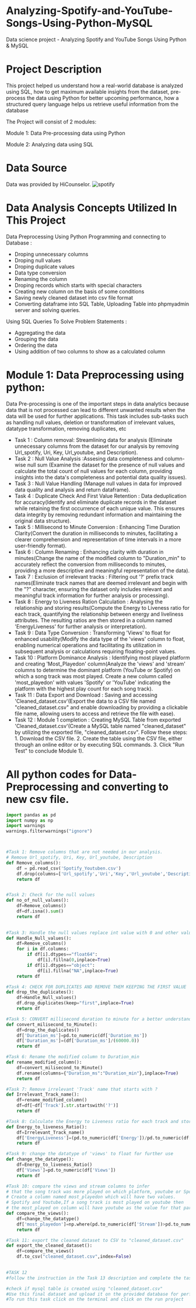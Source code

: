 # Analyzing-Spotify-and-YouTube-Songs-Using-Python-MySQL
Data science project - Analyzing Spotify and YouTube Songs Using Python &amp; MySQL

# Project Description

This project helped us understand how a real-world database is analyzed using SQL, how to get maximum available insights from the dataset, pre-process the data using Python for better upcoming performance, how a structured query language helps us retrieve useful information from the database

The Project will consist of 2 modules:

Module 1: Data Pre-processing data using Python

Module 2: Analyzing data using SQL

# Data Source

Data was provided by HiCounselor.
![spotify](https://github.com/lovepreetdhalla/Analyzing-Spotify-and-YouTube-Songs-Using-Python-MySQL/assets/15218972/6fa47c3f-e314-4911-91ec-04f6ab0e91e2)
# Data Analysis Concepts Utilized In This Project

Data Preprocessing Using Python Programming and connecting to Database :

* Droping unnecessary columns <br />
* Droping null values<br />
* Droping duplicate values<br />
* Data type conversion<br />
* Renaming the column<br />
* Droping records which starts with special characters<br />
* Creating new column on the basis of some conditions<br />
* Saving newly cleaned dataset into csv file format<br />
* Converting dataframe into SQL Table, Uploading Table into phpmyadmin server and solving queries.<br />

 Using SQL Queries To Solve Problem Statements :

* Aggregating the data<br />
* Grouping the data<br />
* Ordering the data<br />
* Using addition of two columns to show as a calculated column<br />
# Module 1: Data Preprocessing using python:

Data Pre-processing is one of the important steps in data analytics because data that is not processed can lead to different unwanted results when the data will be used for further applications. This task includes sub-tasks such as handling null values, deletion or transformation of irrelevant values, datatype transformation, removing duplicates, etc<br />

* Task 1 : Column removal: Streamlining data for analysis (Eliminate unnecessary columns from the dataset for our analysis by removing Url_spotify, Uri, Key, Url_youtube, and Description).<br />
* Task 2 : Null Value Analysis :Assesing data completeness and column-wise null sum (Examine the dataset for the presence of null values and calculate the total count of null values for each column, providing insights into the data's completeness and potential data quality issues).<br />
* Task 3 : Null Value Handling (Manage null values in data for improved data quality and analysis and return dataframe).<br />
* Task 4 : Duplicate Check And First Value Retention : Data deduplication for accuracy(Identify and eliminate duplicate records in the dataset while retaining the first occurrence of each unique value. This ensures data integrity by removing redundant information and maintaining the original data structure).<br />
* Task 5 : Millisecond to Minute Conversion : Enhancing Time Duration Clarity(Convert the duration in milliseconds to minutes, facilitating a clearer comprehension and representation of time intervals in a more user-friendly format).<br />
* Task 6 : Column Renaming : Enhancing clarity with duration in minutes(Change the name of the modified column to "Duration_min" to accurately reflect the conversion from milliseconds to minutes, providing a more descriptive and meaningful representation of the data).<br />
* Task 7 : Exclusion of irrelevant tracks : Filtering out '?' prefix track names(Eliminate track names that are deemed irrelevant and begin with the "?" character, ensuring the dataset only includes relevant and meaningful track information for further analysis or processing).<br />
* Task 8 : Energy to Liveness Ration Calculation : Analysing the relationship and storing results(Compute the Energy to Liveness ratio for each track, quantifying the relationship between energy and liveliness attributes. The resulting ratios are then stored in a column named 'EnergyLiveness' for further analysis or interpretation).<br />
* Task 9 : Data Type Conversion : Transforming 'Views' to float for enhanced usability(Modify the data type of the 'views' column to float, enabling numerical operations and facilitating its utilization in subsequent analysis or calculations requiring floating-point values.<br />
* Task 10 : Platform Dominance Analysis : Identifying most played platform and creating 'Most_Playedon' column(Analyze the 'views' and 'stream' columns to determine the dominant platform (YouTube or Spotify) on which a song track was most played. Create a new column called 'most_playedon' with values 'Spotify' or 'YouTube' indicating the platform with the highest play count for each song track).<br />
* Task 11 : Data Export and Download : Saving and accessing 'Cleaned_dataset.csv'(Export the data to a CSV file named "cleaned_dataset.csv" and enable downloading by providing a clickable file name, allowing users to access and retrieve the file with ease).<br />
* Task 12 : Module 1 completion : Creating MySQL Table from exported 'Cleaned_dataset.csv'(Create a MySQL table named "cleaned_dataset" by utilizing the exported file, "cleaned_dataset.csv". Follow these steps: 1. Download the CSV file. 2. Create the table using the CSV file, either through an online editor or by executing SQL commands. 3. Click "Run Test" to conclude Module 1).<br />
# All python codes for Data-Preprocessing and converting to new csv file.
``` py
import pandas as pd
import numpy as np
import warnings
warnings.filterwarnings("ignore")



#Task 1: Remove columns that are not needed in our analysis.
# Remove Url_spotify, Uri, Key, Url_youtube, Description
def Remove_columns():
    df = pd.read_csv('Spotify_Youtuben.csv')
    df.drop(columns=['Url_spotify','Uri','Key','Url_youtube','Description'],axis=1,inplace=True)
    return df


#Task 2: Check for the null values
def no_of_null_values():
    df=Remove_columns()
    df=df.isna().sum()
    return df
    

#Task 3: Handle the null values replace int value with 0 and other values with NA
def Handle_Null_values():
    df=Remove_columns()
    for i in df.columns:
        if df[i].dtypes=="float64":
            df[i].fillna(0,inplace=True)
        if df[i].dtypes=="object":
            df[i].fillna("NA",inplace=True)
    return df

#Task 4: CHECK FOR DUPLICATES AND REMOVE THEM KEEPING THE FIRST VALUE
def drop_the_duplicates():
    df=Handle_Null_values()
    df.drop_duplicates(keep="first",inplace=True)
    return df

#Task 5: CONVERT millisecond duration to minute for a better understanding
def convert_milisecond_to_Minute():
    df=drop_the_duplicates()
    df['Duration_ms']=pd.to_numeric(df['Duration_ms'])
    df['Duration_ms']=(df['Duration_ms']/(60000.0))
    return df

#Task 6: Rename the modified column to Duration_min
def rename_modified_column():
    df=convert_milisecond_to_Minute()
    df.rename(columns={"Duration_ms":"Duration_min"},inplace=True)
    return df

#Task 7: Remove irrelevant 'Track' name that starts with ?
def Irrelevant_Track_name():
    df=rename_modified_column()
    df=df[~df['Track'].str.startswith('?')]
    return df

#Task 8: Calculate the Energy to Liveness ratio for each track and store it in columns 'EnergyLiveness'
def Energy_to_liveness_Ratio():
    df=Irrelevant_Track_name()
    df['EnergyLiveness']=(pd.to_numeric(df['Energy'])/pd.to_numeric(df['Liveness']))
    return df

#Task 9: change the datatype of 'views' to float for further use
def change_the_datatype():
    df=Energy_to_liveness_Ratio()
    df['Views']=pd.to_numeric(df['Views'])
    return df

#Task 10: compare the views and stream columns to infer
# that the song track was more played on which platform, youtube or Spotify.
# Create a column named most_playedon which will have two values.
# Spotify and Youtube,If a song track is most played on youtube then
# the most_played on column will have youtube as the value for that particular song
def compare_the_views():
    df=change_the_datatype()
    df['most_playedon']=np.where(pd.to_numeric(df['Stream'])>pd.to_numeric(df["Views"]),"Spotify","Youtube")
    return df

#Task 11: export the cleaned dataset to CSV to "cleaned_dataset.csv"
def export_the_cleaned_dataset():
    df=compare_the_views()
    df.to_csv("cleaned_dataset.csv",index=False)
    

#TASK 12
#follow the instruction in the Task 13 description and complete the task as per it.

#check if mysql table is created using "cleaned_dataset.csv"
#Use this final dataset and upload it on the provided database for performing analysis in  MySQL
#To run this task click on the terminal and click on the run project
```

